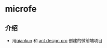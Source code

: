 # microfe

## 介绍
- 用[qiankun](https://qiankun.umijs.org/guide) 和 [ant design pro](https://beta-pro.ant.design/docs/overview-cn) 创建的微前端项目